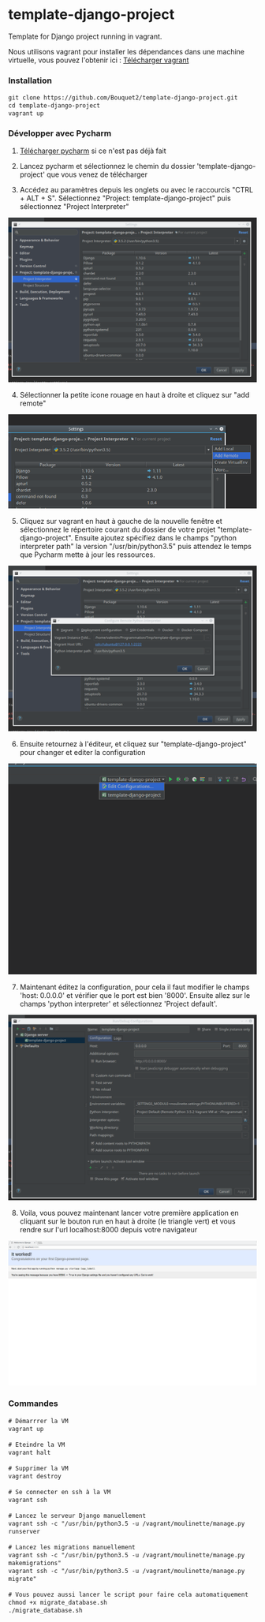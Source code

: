 # template-django-project
Template for Django project running in vagrant.

Nous utilisons vagrant pour installer les dépendances dans une machine virtuelle, 
vous pouvez l'obtenir ici : [Télécharger vagrant](https://www.vagrantup.com/downloads.html)

### Installation 
```
git clone https://github.com/Bouquet2/template-django-project.git
cd template-django-project
vagrant up
```

### Développer avec Pycharm

1. [Télécharger pycharm](https://www.jetbrains.com/pycharm/download) si ce n'est pas déjà fait

2. Lancez pycharm et sélectionnez le chemin du dossier 'template-django-project' que vous venez de télécharger

3. Accédez au paramètres depuis les onglets ou avec le raccourcis "CTRL + ALT + S". Sélectionnez "Project: template-django-project" puis sélectionnez "Project Interpreter"

![Etape 3](https://github.com/Bouquet2/template-django-project/blob/master/images/ressources_readme/pycharm1.png)

4. Sélectionner la petite icone rouage en haut à droite et cliquez sur "add remote"

![Etape 4](https://github.com/Bouquet2/template-django-project/blob/master/images/ressources_readme/pycharm2.png)

5. Cliquez sur vagrant en haut à gauche de la nouvelle fenêtre et sélectionnez le répertoire courant du dossier de votre projet "template-django-project". Ensuite ajoutez spécifiez dans le champs "python interpreter path" la version "/usr/bin/python3.5" puis attendez le temps que Pycharm mette à jour les ressources.

![Etape 5](https://github.com/Bouquet2/template-django-project/blob/master/images/ressources_readme/pycharm3.png)

6. Ensuite retournez à l'éditeur, et cliquez sur "template-django-project" pour changer et editer la configuration

![Etape 6](https://github.com/Bouquet2/template-django-project/blob/master/images/ressources_readme/pycharm4.png)

7. Maintenant éditez la configuration, pour cela il faut modifier le champs 'host: 0.0.0.0' et vérifier que le port est bien '8000'. Ensuite allez sur le champs 'python interpreter' et sélectionnez 'Project default'.

![Etape 7](https://github.com/Bouquet2/template-django-project/blob/master/images/ressources_readme/pycharm5.png)

8. Voila, vous pouvez maintenant lancer votre première application en cliquant sur le bouton run en haut à droite (le triangle vert) et vous rendre sur l'url localhost:8000 depuis votre navigateur

![Etape 8](https://github.com/Bouquet2/template-django-project/blob/master/images/ressources_readme/pycharm6.png)


### Commandes

```
# Démarrrer la VM
vagrant up

# Eteindre la VM 
vagrant halt

# Supprimer la VM
vagrant destroy

# Se connecter en ssh à la VM
vagrant ssh

# Lancez le serveur Django manuellement
vagrant ssh -c "/usr/bin/python3.5 -u /vagrant/moulinette/manage.py runserver

# Lancez les migrations manuellement
vagrant ssh -c "/usr/bin/python3.5 -u /vagrant/moulinette/manage.py makemigrations"
vagrant ssh -c "/usr/bin/python3.5 -u /vagrant/moulinette/manage.py migrate"

# Vous pouvez aussi lancer le script pour faire cela automatiquement
chmod +x migrate_database.sh
./migrate_database.sh
```

